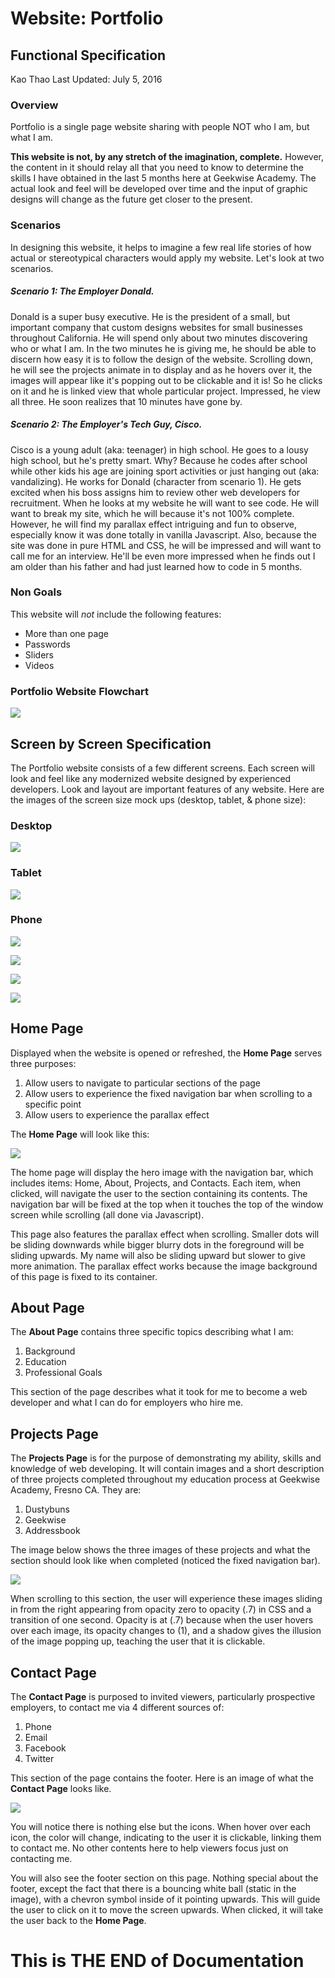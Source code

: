 # Website:  Portfolio

## Functional Specification

Kao Thao
Last Updated: July 5, 2016

### Overview

Portfolio is a single page website sharing with people NOT who I am, but what I am.

**This website is not, by any stretch of the imagination, complete.**  However, the content in it should relay all that you need to know to determine the skills I have obtained in the last 5 months here at Geekwise Academy.  The actual look and feel will be developed over time and the input of graphic designs will change as the future get closer to the present.

### Scenarios

In designing this website, it helps to imagine a few real life stories of how actual or stereotypical characters would apply my website.  Let's look at two scenarios.

##### Scenario 1:  The Employer Donald.

Donald is a super busy executive.  He is the president of a small, but important company that custom designs websites for small businesses throughout California.  He will spend only about two minutes discovering who or what I am.  In the two minutes he is giving me, he should be able to discern how easy it is to follow the design of the website.  Scrolling down, he will see the projects animate in to display and as he hovers over it, the images will appear like it's popping out to be clickable and it is!  So he clicks on it and he is linked view that whole particular project.  Impressed, he view all three.  He soon realizes that 10 minutes have gone by.

##### Scenario 2:  The Employer's Tech Guy, Cisco.

Cisco is a young adult (aka: teenager) in high school.  He goes to a lousy high school, but he's pretty smart.  Why?  Because he codes after school while other kids his age are joining sport activities or just hanging out (aka: vandalizing).  He works for Donald (character from scenario 1).  He gets excited when his boss assigns him to review other web developers for recruitment.  When he looks at my website he will want to see code.  He will want to break my site, which he will because it's not 100% complete.  However, he will find my parallax effect intriguing and fun to observe, especially know it was done totally in vanilla Javascript.  Also, because the site was done in pure HTML and CSS, he will be impressed and will want to call me for an interview.  He'll be even more impressed when he finds out I am older than his father and had just learned how to code in 5 months.  

### Non Goals

This website will *not* include the following features:

- More than one page
- Passwords
- Sliders
- Videos

### Portfolio Website Flowchart

![](http://i.imgur.com/OjHBghJ.png)

## Screen by Screen Specification

The Portfolio website consists of a few different screens.  Each screen will look and feel like any modernized website designed by experienced developers.  Look and layout are important features of any website.  Here are the images of the screen size mock ups (desktop, tablet, & phone size):

### Desktop

![](http://i.imgur.com/pIDqmEk.png)

### Tablet

![](http://i.imgur.com/RTUf5RO.png)


### Phone

![](http://i.imgur.com/NBprAme.png)

![](http://i.imgur.com/GU4X7nP.png?2)

![](http://i.imgur.com/RTCIYqT.png?3)

![](http://i.imgur.com/XbTH0q1.png?2)

## Home Page

Displayed when the website is opened or refreshed, the **Home Page** serves three purposes:

1. Allow users to navigate to particular sections of the page
2. Allow users to experience the fixed navigation bar when scrolling to a specific point
3. Allow users to experience the parallax effect

The **Home Page** will look like this:

![](http://i.imgur.com/tBPHoQt.png)

The home page will display the hero image with the navigation bar, which includes items:  Home, About, Projects, and Contacts.  Each item, when clicked, will navigate the user to the section containing its contents.  The navigation bar will be fixed at the top when it touches the top of the window screen while scrolling (all done via Javascript).  

This page also features the parallax effect when scrolling.  Smaller dots will be sliding downwards while bigger blurry dots in the foreground will be sliding upwards.  My name will also be sliding upward but slower to give more animation.  The parallax effect works because the image background of this page is fixed to its container.

## About Page

The **About Page** contains three specific topics describing what I am:

1. Background
2. Education
3. Professional Goals

This section of the page describes what it took for me to become a web developer and what I can do for employers who hire me.

## Projects Page

The **Projects Page** is for the purpose of demonstrating my ability, skills and knowledge of web developing.  It will contain images and a short description of three projects completed throughout my education process at Geekwise Academy, Fresno CA.  They are:

1. Dustybuns
2. Geekwise
3. Addressbook

The image below shows the three images of these projects and what the section should look like when completed (noticed the fixed navigation bar).

![](http://i.imgur.com/ZGLS3Rt.png)

When scrolling to this section, the user will experience these images sliding in from the right appearing from opacity zero to opacity (.7) in CSS and a transition of one second.  Opacity is at (.7) because when the user hovers over each image, its opacity changes to (1), and a shadow gives the illusion of the image popping up, teaching the user that it is clickable.

## Contact Page

The **Contact Page** is purposed to invited viewers, particularly prospective employers, to contact me via 4 different sources of:

1. Phone
2. Email
3. Facebook
4. Twitter

This section of the page contains the footer.  Here is an image of what the **Contact Page** looks like.

![](http://i.imgur.com/Sdux9bb.png)

You will notice there is nothing else but the icons.  When hover over each icon, the color will change, indicating to the user it is clickable, linking them to contact me.  No other contents here to help viewers focus just on contacting me.

You will also see the footer section on this page.  Nothing special about the footer, except the fact that there is a bouncing white ball (static in the image), with a chevron symbol inside of it pointing upwards.  This will guide the user to click on it to move the screen upwards.  When clicked, it will take the user back to the **Home Page**.

# This is THE END of Documentation

